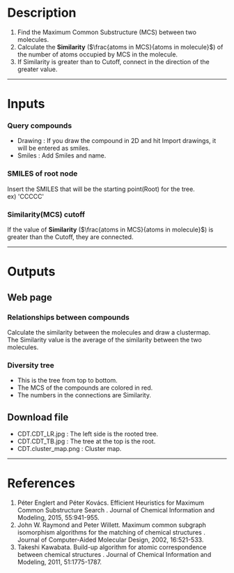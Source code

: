 # Description

1. Find the Maximum Common Substructure (MCS) between two molecules.
2. Calculate the <b>Similarity</b> ($\frac{atoms in MCS}{atoms in molecule}$) of the number of atoms occupied by MCS in the molecule.
3. If Similarity is greater than to Cutoff, connect in the direction of the greater value.

---
# Inputs
### Query compounds
- Drawing : If you draw the compound in 2D and hit Import drawings, it will be entered as smiles.
- Smiles : Add Smiles and name.

### SMILES of root node
Insert the SMILES that will be the starting point(Root) for the tree. \
ex) 'CCCCC'

### Similarity(MCS) cutoff
If the value of <b>Similarity</b> ($\frac{atoms in MCS}{atoms in molecule}$) is greater than the Cutoff, they are connected.

---
# Outputs
## Web page
### Relationships between compounds
Calculate the similarity between the molecules and draw a clustermap. \
The Similarity value is the average of the similarity between the two molecules.

### Diversity tree
- This is the tree from top to bottom.
- The MCS of the compounds are colored in red.
- The numbers in the connections are Similarity. 

## Download file
- CDT.CDT_LR.jpg : The left side is the rooted tree.
- CDT.CDT_TB.jpg : The tree at the top is the root.
- CDT.cluster_map.png : Cluster map.

---
# References
1. Péter Englert and Péter Kovács. Efficient Heuristics for Maximum Common Substructure Search . Journal of Chemical Information and Modeling, 2015, 55:941-955.
2. John W. Raymond and Peter Willett. Maximum common subgraph isomorphism algorithms for the matching of chemical structures . Journal of Computer-Aided Molecular Design, 2002, 16:521-533.
3. Takeshi Kawabata. Build-up algorithm for atomic correspondence between chemical structures . Journal of Chemical Information and Modeling, 2011, 51:1775-1787.
